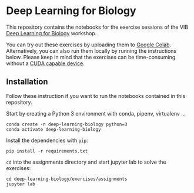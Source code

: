 # Deep Learning for Biology
This repository contains the notebooks for the exercise sessions of the VIB [Deep Learning for Biology](https://training.vib.be/all-trainings/deep-learning-biology) workshop. 

You can try out these exercises by uploading them to [Google Colab](https://colab.research.google.com/). Alternatively, you can also run them locally by running the instructions below. Please keep in mind that the exercises can be time-consuming without a [CUDA capable device](https://developer.nvidia.com/cuda-gpus). 

## Installation

Follow these instruction if you want to run the notebooks contained in this repository.

Start by creating a Python 3 environment with conda, pipenv, virtualenv ...
```
conda create -n deep-learning-biology python=3
conda activate deep-learning-biology
```
Install the dependencies with `pip`: 
```
pip install -r requirements.txt
```
`cd` into the assignments directory and start jupyter lab to solve the exercises: 
```
cd deep-learning-biology/exercises/assignments
jupyter lab
```
